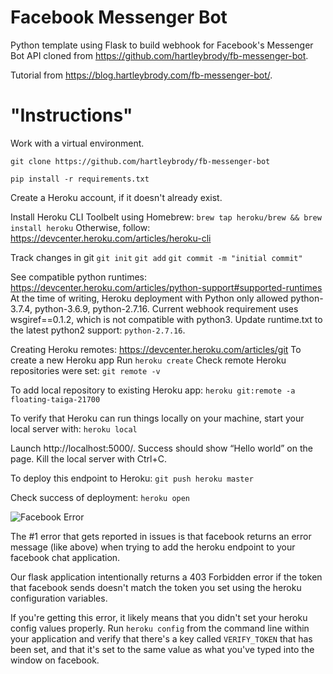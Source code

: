 # Facebook Messenger Bot
Python template using Flask to build webhook for Facebook's Messenger Bot API cloned from https://github.com/hartleybrody/fb-messenger-bot.

Tutorial from https://blog.hartleybrody.com/fb-messenger-bot/.

# "Instructions"

Work with a virtual environment.

`git clone https://github.com/hartleybrody/fb-messenger-bot`

`pip install -r requirements.txt`

Create a Heroku account, if it doesn't already exist.

Install Heroku CLI Toolbelt using Homebrew: `brew tap heroku/brew && brew install heroku`
Otherwise, follow: https://devcenter.heroku.com/articles/heroku-cli

Track changes in git
`git init`
`git add`
`git commit -m "initial commit"`

See compatible python runtimes: https://devcenter.heroku.com/articles/python-support#supported-runtimes
At the time of writing, Heroku deployment with Python only allowed python-3.7.4, python-3.6.9, python-2.7.16. 
Current webhook requirement uses wsgiref==0.1.2, which is not compatible with python3. 
Update runtime.txt to the latest python2 support: `python-2.7.16`.

Creating Heroku remotes: https://devcenter.heroku.com/articles/git
To create a new Heroku app
Run `heroku create`
Check remote Heroku repositories were set: `git remote -v`

To add local repository to existing Heroku app:
`heroku git:remote -a floating-taiga-21700`

To verify that Heroku can run things locally on your machine, start your local server with: `heroku local`

Launch http://localhost:5000/. Success should show “Hello world” on the page. Kill the local server with Ctrl+C. 

To deploy this endpoint to Heroku: `git push heroku master`

Check success of deployment: `heroku open`


![Facebook Error](https://cloud.githubusercontent.com/assets/18402893/21538944/f96fcd1e-cdc7-11e6-83ee-a866190d9080.png)

The #1 error that gets reported in issues is that facebook returns an error message (like above) when trying to add the heroku endpoint to your facebook chat application.

Our flask application intentionally returns a 403 Forbidden error if the token that facebook sends doesn't match the token you set using the heroku configuration variables.

If you're getting this error, it likely means that you didn't set your heroku config values properly. Run `heroku config` from the command line within your application and verify that there's a key called `VERIFY_TOKEN` that has been set, and that it's set to the same value as what you've typed into the window on facebook.
